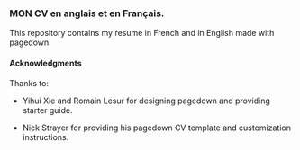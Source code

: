### MON CV en anglais et en Français.

This repository contains my resume in French and in English made with pagedown.


#### Acknowledgments

Thanks to:

- Yihui Xie and Romain Lesur for designing pagedown and providing starter guide.

- Nick Strayer for providing his pagedown CV template and customization instructions.
